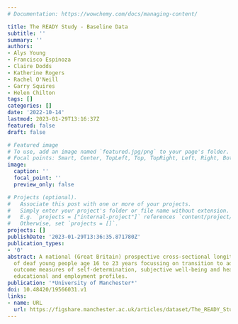 ```yaml
---
# Documentation: https://wowchemy.com/docs/managing-content/

title: The READY Study - Baseline Data
subtitle: ''
summary: ''
authors:
- Alys Young
- Francisco Espinoza
- Claire Dodds
- Katherine Rogers
- Rachel O'Neill
- Garry Squires
- Helen Chilton
tags: []
categories: []
date: '2022-10-14'
lastmod: 2023-01-29T13:16:37Z
featured: false
draft: false

# Featured image
# To use, add an image named `featured.jpg/png` to your page's folder.
# Focal points: Smart, Center, TopLeft, Top, TopRight, Left, Right, BottomLeft, Bottom, BottomRight.
image:
  caption: ''
  focal_point: ''
  preview_only: false

# Projects (optional).
#   Associate this post with one or more of your projects.
#   Simply enter your project's folder or file name without extension.
#   E.g. `projects = ["internal-project"]` references `content/project/deep-learning/index.md`.
#   Otherwise, set `projects = []`.
projects: []
publishDate: '2023-01-29T13:36:35.871780Z'
publication_types:
- '0'
abstract: A national (Great Britain) prospective cross-sectional longitudinal study
  of deaf young people age 16 to 23 years focussing on transition to adulthood and
  outcome measures of self-determination, subjective well-being and health with socio-demographic,
  educational and employment profiles.
publication: '*University of Manchester*'
doi: 10.48420/19566031.v1
links:
- name: URL
  url: https://figshare.manchester.ac.uk/articles/dataset/The_READY_Study_-_Baseline_data/19566031/1
---
```

